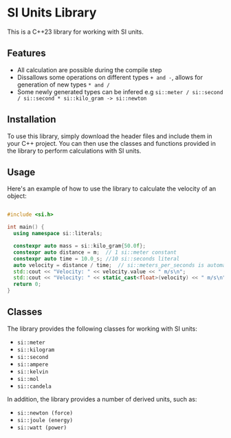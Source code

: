 # SI Units Library
This is a C++23 library for working with SI units.

## Features

 *  All calculation are possible during the compile step
 *  Dissallows some operations on different types `+ and -`, allows for generation of new types `* and /`
 *  Some newly generated types can be infered e.g `si::meter / si::second / si::second * si::kilo_gram -> si::newton`

## Installation
To use this library, simply download the header files and include them in your C++ project. You can then use the classes and functions provided in the library to perform calculations with SI units.

## Usage
Here's an example of how to use the library to calculate the velocity of an object:

```c++

#include <si.h>

int main() {
  using namespace si::literals;

  constexpr auto mass = si::kilo_gram{50.0f};
  constexpr auto distance = m;  // 1 si::meter constant
  constexpr auto time = 10.0_s; //10 si::seconds literal
  auto velocity = distance / time;  // si::meters_per_seconds is automatically inferred
  std::cout << "Velocity: " << velocity.value << " m/s\n";
  std::cout << "Velocity: " << static_cast<float>(velocity) << " m/s\n";
  return 0;
}

```

## Classes
The library provides the following classes for working with SI units:

* `si::meter`
* `si::kilogram`
* `si::second`
* `si::ampere`
* `si::kelvin`
* `si::mol`
* `si::candela`

In addition, the library provides a number of derived units, such as:

* `si::newton (force)`
* `si::joule (energy)`
* `si::watt (power)`